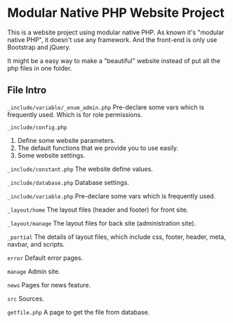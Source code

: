 # Modular Native PHP Website Project
This is a website project using modular native PHP.
As known it's "modular native PHP", it doesn't use any framework.
And the front-end is only use Bootstrap and jQuery.

It might be a easy way to make a "beautiful" website instead of put all the php files in one folder.

## File Intro
`_include/variable/_enum_admin.php`
Pre-declare some vars which is frequently used.
Which is for role permissions.

`_include/config.php`
1. Define some website parameters.
2. The default functions that we provide you to use easily.
3. Some website settings.

`_include/constant.php`
The website define values.

`_include/database.php`
Database settings.

`_include/variable.php`
Pre-declare some vars which is frequently used.

`_layout/home`
The layout files (header and footer) for front site.

`_layout/manage`
The layout files for back site (administration site).

`_partial`
The details of layout files, which include css, footer, header, meta, navbar, and scripts.

`error`
Default error pages.

`manage`
Admin site.

`news`
Pages for news feature.

`src`
Sources.

`getfile.php`
A page to get the file from database.
